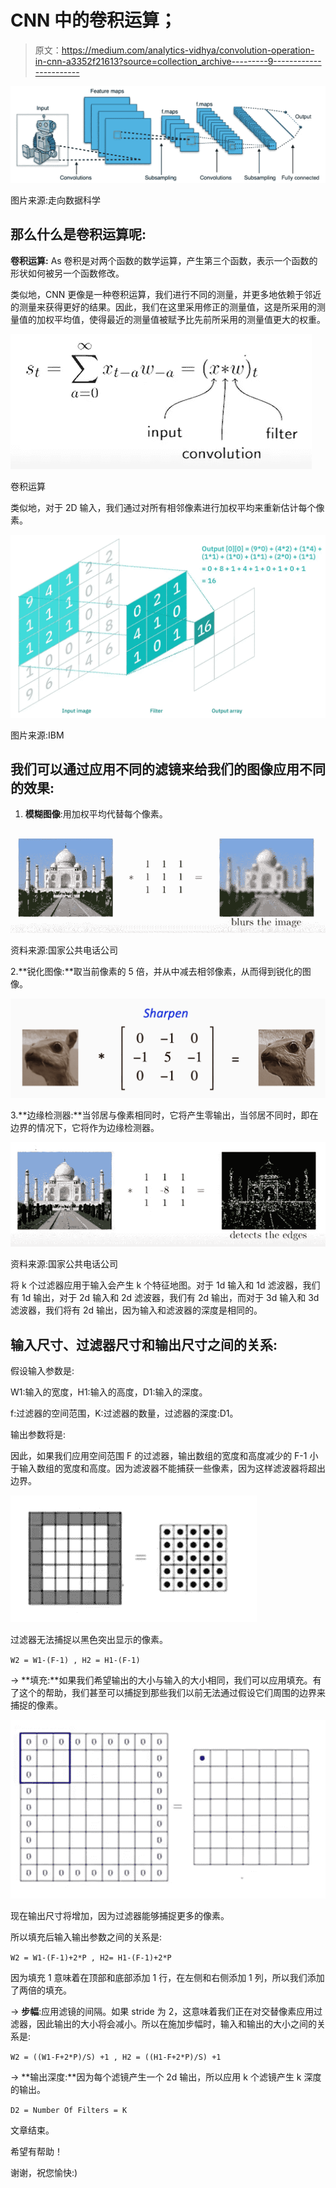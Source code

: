 # CNN 中的卷积运算；

> 原文：<https://medium.com/analytics-vidhya/convolution-operation-in-cnn-a3352f21613?source=collection_archive---------9----------------------->

![](img/d7e585483906dd3baba4a3f7f22b8d36.png)

图片来源:走向数据科学

## 那么什么是卷积运算呢:

**卷积运算:** As 卷积是对两个函数的数学运算，产生第三个函数，表示一个函数的形状如何被另一个函数修改。

类似地，CNN 更像是一种卷积运算，我们进行不同的测量，并更多地依赖于邻近的测量来获得更好的结果。因此，我们在这里采用修正的测量值，这是所采用的测量值的加权平均值，使得最近的测量值被赋予比先前所采用的测量值更大的权重。

![](img/e0e555e454032ea4b038105d53533e7a.png)

卷积运算

类似地，对于 2D 输入，我们通过对所有相邻像素进行加权平均来重新估计每个像素。

![](img/ad57c12b9614b1edccc61855dbe4f066.png)

图片来源:IBM

## **我们可以通过应用不同的滤镜来给我们的图像应用不同的效果:**

1.  **模糊图像**:用加权平均代替每个像素。

![](img/b488f92a7b5f2fb24ca28db5b3458c86.png)

资料来源:国家公共电话公司

2.**锐化图像:**取当前像素的 5 倍，并从中减去相邻像素，从而得到锐化的图像。

![](img/b70edc3510e5509d673afb49df9fb8ad.png)

3.**边缘检测器:**当邻居与像素相同时，它将产生零输出，当邻居不同时，即在边界的情况下，它将作为边缘检测器。

![](img/dfbbd5aeda24208df4d9e6d1251b5468.png)

资料来源:国家公共电话公司

将 k 个过滤器应用于输入会产生 k 个特征地图。对于 1d 输入和 1d 滤波器，我们有 1d 输出，对于 2d 输入和 2d 滤波器，我们有 2d 输出，而对于 3d 输入和 3d 滤波器，我们将有 2d 输出，因为输入和滤波器的深度是相同的。

## 输入尺寸、过滤器尺寸和输出尺寸之间的关系:

假设输入参数是:

W1:输入的宽度，H1:输入的高度，D1:输入的深度。

f:过滤器的空间范围，K:过滤器的数量，过滤器的深度:D1。

输出参数将是:

因此，如果我们应用空间范围 F 的过滤器，输出数组的宽度和高度减少的 F-1 小于输入数组的宽度和高度。因为滤波器不能捕获一些像素，因为这样滤波器将超出边界。

![](img/36bb04acd0858b0a10b753f72b9424dc.png)

过滤器无法捕捉以黑色突出显示的像素。

`W2 = W1-(F-1) , H2 = H1-(F-1)`

→ **填充:**如果我们希望输出的大小与输入的大小相同，我们可以应用填充。有了这个的帮助，我们甚至可以捕捉到那些我们以前无法通过假设它们周围的边界来捕捉的像素。

![](img/5e2d5d77c55009822a6313b621da5176.png)

现在输出尺寸将增加，因为过滤器能够捕捉更多的像素。

所以填充后输入输出参数之间的关系是:

`W2 = W1-(F-1)+2*P , H2= H1-(F-1)+2*P`

因为填充 1 意味着在顶部和底部添加 1 行，在左侧和右侧添加 1 列，所以我们添加了两倍的填充。

→ **步幅**:应用滤镜的间隔。如果 stride 为 2，这意味着我们正在对交替像素应用过滤器，因此输出的大小将会减小。所以在施加步幅时，输入和输出的大小之间的关系是:

`W2 = ((W1-F+2*P)/S) +1 , H2 = ((H1-F+2*P)/S) +1`

→ **输出深度:**因为每个滤镜产生一个 2d 输出，所以应用 k 个滤镜产生 k 深度的输出。

`D2 = Number Of Filters = K`

文章结束。

希望有帮助！

谢谢，祝您愉快:)